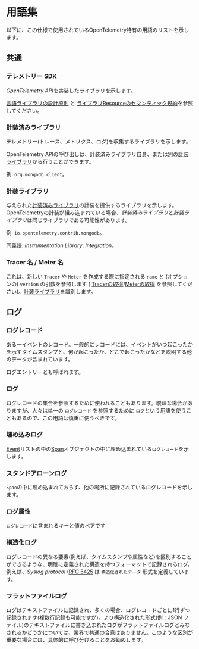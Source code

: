 <!--
# Glossary
-->

# 用語集

<!--
Below are a list of some OpenTelemetry specific terms that are used across this
specification.
-->

以下に、この仕様で使用されているOpenTelemetry特有の用語のリストを示します。

<!--
## Common
-->

## 共通

<!--
### Telemetry SDK
-->

### テレメトリー SDK

<!--
Denotes the library that implements the *OpenTelemetry API*.
-->

*OpenTelemetry API*を実装したライブラリを示します。

<!--
See [Library Guidelines](library-guidelines.md#sdk-implementation) and
[Library resource semantic conventions](resource/semantic_conventions/README.md#telemetry-sdk)
-->

[言語ライブラリの設計原則](library-guidelines.md#sdk-implementation) と [ライブラリResourceのセマンティック規約](resource/semantic_conventions/README.md#telemetry-sdk)を参照してください。

<!--
<a name="instrumented_library"></a>
-->

<a name="instrumented_library"></a>

<!--
### Instrumented Library
-->

### 計装済みライブラリ

<!--
Denotes the library for which the telemetry signals (traces, metrics, logs) are gathered.
-->

テレメトリー(トレース、メトリクス、ログ)を収集するライブラリを示します。

<!--
The calls to the OpenTelemetry API can be done either by the Instrumented Library itself,
or by another [Instrumenting Library](#instrumenting_library).
-->

OpenTelemetry APIの呼び出しは、計装済みライブラリ自身、または別の[計装ライブラリ](#instrumenting_library)から行うことができます。

<!--
Example: `org.mongodb.client`.
-->

例: `org.mongodb.client`。

<!--
<a name="instrumenting_library"></a>
-->

<a name="instrumenting_library"></a>

<!--
### Instrumenting Library
-->

### 計装ライブラリ

<!--
Denotes the library that provides the instrumentation for a given [Instrumented Library](#instrumented_library).
*Instrumented Library* and *Instrumenting Library* may be the same library
if it has built-in OpenTelemetry instrumentation.
-->

与えられた[計装済みライブラリ](#instrumented_library)の計装を提供するライブラリを示します。OpenTelemetryの計装が組み込まれている場合、*計装済みライブラリ*と*計装ライブラリ*は同じライブラリである可能性があります。

<!--
Example: `io.opentelemetry.contrib.mongodb`.
-->

例: `io.opentelemetry.contrib.mongodb`。

<!--
Synonyms: *Instrumentation Library*, *Integration*.
-->

同義語: *Instrumentation Library*, *Integration*。

<!--
<a name="name"></a>
-->

<a name="name"></a>

<!--
### Tracer Name / Meter Name
-->

### Tracer 名 / Meter 名

<!--
This refers to the `name` and (optional) `version` arguments specified when
creating a new `Tracer` or `Meter` (see [Obtaining a Tracer](trace/api.md#obtaining-a-tracer)/[Obtaining a Meter](metrics/api.md#meter-interface)). It identifies the [Instrumenting Library](#instrumenting_library).
-->

これは、新しい `Tracer` や `Meter` を作成する際に指定される `name` と (オプションの) `version` の引数を参照します ( [Tracerの取得](trace/api.md#obtaining-a-tracer)/[Meterの取得](metrics/api.md#meter-interface) を参照してください)。[計装ライブラリ](#instrumenting_library)を識別します。

<!--
## Logs
-->

## ログ

<!--
### Log Record
-->

### ログレコード

<!--
A recording of an event. Typically the record includes a timestamp indicating
when the event happened as well as other data that describes what happened,
where it happened, etc.
-->

ある一イベントのレコード。一般的にレコードには、イベントがいつ起こったかを示すタイムスタンプと、何が起こったか、どこで起こったかなどを説明する他のデータが含まれています。

<!--
Also known as Log Entry.
-->

ログエントリーとも呼ばれます。

<!--
### Log
-->

### ログ

<!--
Sometimes used to refer to a collection of Log Records. May be ambiguous, since
people also sometimes use `Log` to refer to a single `Log Record`, thus this
term should be used carefully and in the context where ambiguity is possible
additional qualifiers should be used (e.g. `Log Record`).
-->

ログレコードの集合を参照するために使われることもあります。曖昧な場合がありますが、人々は単一の `ログレコード` を参照するために `ログ`という用語を使うこともあるので、この用語は慎重に使うべきです。

<!--
### Embedded Log
-->

### 埋め込みログ

<!--
`Log Records` embedded inside a [Span](trace/api.md#span)
object, in the [Events](trace/api.md#add-events) list.
-->

[Event](trace/api.md#add-events)リストの中の[Span](trace/api.md#span)オブジェクトの中に埋め込まれている`ログレコード`を示します。

<!--
### Standalone Log
-->

### スタンドアローンログ

<!--
`Log Records` that are not embedded inside a `Span` and are recorded elsewhere.
-->

`Span`の中に埋め込まれておらず、他の場所に記録されているログレコードを示します。

<!--
### Log Attributes
-->

### ログ属性

<!--
Key/value pairs contained in a `Log Record`.
-->

`ログレコード`に含まれるキーと値のペアです

<!--
### Structured Logs
-->

### 構造化ログ

<!--
Logs that are recorded in a format which has a well-defined structure that allows
to differentiate between different elements of a Log Record (e.g. the Timestamp,
the Attributes, etc). The _Syslog protocol_ ([RFC 5425](https://tools.ietf.org/html/rfc5424)),
for example, defines a `structured-data` format.
-->

ログレコードの異なる要素(例えば、タイムスタンプや属性など)を区別することができるような、明確に定義された構造を持つフォーマットで記録されるログ。例えば、_Syslog protocol_ ([RFC 5425](https://tools.ietf.org/html/rfc5424) は `構造化されたデータ` 形式を定義しています。

<!--
### Flat File Logs
-->

### フラットファイルログ

<!--
Logs recorded in text files, often one line per log record (although multiline
records are possible too). There is no common industry agreement whether
logs written to text files in more structured formats (e.g. JSON files)
are considered Flat File Logs or not. Where such distinction is important it is
recommended to call it out specifically.
-->

ログはテキストファイルに記録され、多くの場合、ログレコードごとに1行ずつ記録されます(複数行記録も可能ですが)。より構造化された形式(例：JSON ファイル)のテキストファイルに書き込まれたログがフラットファイルログとみなされるかどうかについては、業界で共通の合意はありません。このような区別が重要な場合には、具体的に呼び分けることをお勧めします。

